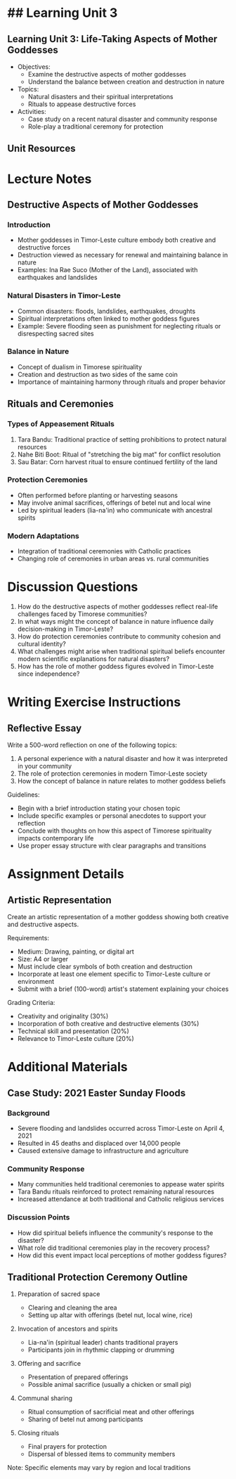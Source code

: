 # ## Learning Unit 3

## Learning Unit 3: Life-Taking Aspects of Mother Goddesses
- Objectives:
  * Examine the destructive aspects of mother goddesses
  * Understand the balance between creation and destruction in nature
- Topics:
  * Natural disasters and their spiritual interpretations
  * Rituals to appease destructive forces
- Activities:
  * Case study on a recent natural disaster and community response
  * Role-play a traditional ceremony for protection

## Unit Resources

# Lecture Notes

## Destructive Aspects of Mother Goddesses

### Introduction
- Mother goddesses in Timor-Leste culture embody both creative and destructive forces
- Destruction viewed as necessary for renewal and maintaining balance in nature
- Examples: Ina Rae Suco (Mother of the Land), associated with earthquakes and landslides

### Natural Disasters in Timor-Leste
- Common disasters: floods, landslides, earthquakes, droughts
- Spiritual interpretations often linked to mother goddess figures
- Example: Severe flooding seen as punishment for neglecting rituals or disrespecting sacred sites

### Balance in Nature
- Concept of dualism in Timorese spirituality
- Creation and destruction as two sides of the same coin
- Importance of maintaining harmony through rituals and proper behavior

## Rituals and Ceremonies

### Types of Appeasement Rituals
1. Tara Bandu: Traditional practice of setting prohibitions to protect natural resources
2. Nahe Biti Boot: Ritual of "stretching the big mat" for conflict resolution
3. Sau Batar: Corn harvest ritual to ensure continued fertility of the land

### Protection Ceremonies
- Often performed before planting or harvesting seasons
- May involve animal sacrifices, offerings of betel nut and local wine
- Led by spiritual leaders (lia-na'in) who communicate with ancestral spirits

### Modern Adaptations
- Integration of traditional ceremonies with Catholic practices
- Changing role of ceremonies in urban areas vs. rural communities

# Discussion Questions

1. How do the destructive aspects of mother goddesses reflect real-life challenges faced by Timorese communities?
2. In what ways might the concept of balance in nature influence daily decision-making in Timor-Leste?
3. How do protection ceremonies contribute to community cohesion and cultural identity?
4. What challenges might arise when traditional spiritual beliefs encounter modern scientific explanations for natural disasters?
5. How has the role of mother goddess figures evolved in Timor-Leste since independence?

# Writing Exercise Instructions

## Reflective Essay
Write a 500-word reflection on one of the following topics:
1. A personal experience with a natural disaster and how it was interpreted in your community
2. The role of protection ceremonies in modern Timor-Leste society
3. How the concept of balance in nature relates to mother goddess beliefs

Guidelines:
- Begin with a brief introduction stating your chosen topic
- Include specific examples or personal anecdotes to support your reflection
- Conclude with thoughts on how this aspect of Timorese spirituality impacts contemporary life
- Use proper essay structure with clear paragraphs and transitions

# Assignment Details

## Artistic Representation

Create an artistic representation of a mother goddess showing both creative and destructive aspects.

Requirements:
- Medium: Drawing, painting, or digital art
- Size: A4 or larger
- Must include clear symbols of both creation and destruction
- Incorporate at least one element specific to Timor-Leste culture or environment
- Submit with a brief (100-word) artist's statement explaining your choices

Grading Criteria:
- Creativity and originality (30%)
- Incorporation of both creative and destructive elements (30%)
- Technical skill and presentation (20%)
- Relevance to Timor-Leste culture (20%)

# Additional Materials

## Case Study: 2021 Easter Sunday Floods

### Background
- Severe flooding and landslides occurred across Timor-Leste on April 4, 2021
- Resulted in 45 deaths and displaced over 14,000 people
- Caused extensive damage to infrastructure and agriculture

### Community Response
- Many communities held traditional ceremonies to appease water spirits
- Tara Bandu rituals reinforced to protect remaining natural resources
- Increased attendance at both traditional and Catholic religious services

### Discussion Points
- How did spiritual beliefs influence the community's response to the disaster?
- What role did traditional ceremonies play in the recovery process?
- How did this event impact local perceptions of mother goddess figures?

## Traditional Protection Ceremony Outline

1. Preparation of sacred space
   - Clearing and cleaning the area
   - Setting up altar with offerings (betel nut, local wine, rice)

2. Invocation of ancestors and spirits
   - Lia-na'in (spiritual leader) chants traditional prayers
   - Participants join in rhythmic clapping or drumming

3. Offering and sacrifice
   - Presentation of prepared offerings
   - Possible animal sacrifice (usually a chicken or small pig)

4. Communal sharing
   - Ritual consumption of sacrificial meat and other offerings
   - Sharing of betel nut among participants

5. Closing rituals
   - Final prayers for protection
   - Dispersal of blessed items to community members

Note: Specific elements may vary by region and local traditions